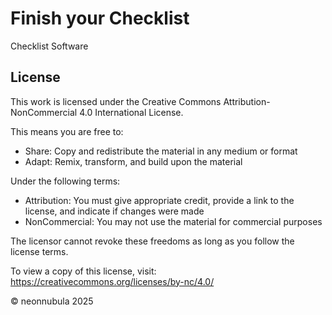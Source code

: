# Finish your Checklist

Checklist Software

## License

This work is licensed under the Creative Commons Attribution-NonCommercial 4.0 International License.

This means you are free to:
- Share: Copy and redistribute the material in any medium or format
- Adapt: Remix, transform, and build upon the material

Under the following terms:
- Attribution: You must give appropriate credit, provide a link to the license, and indicate if changes were made
- NonCommercial: You may not use the material for commercial purposes

The licensor cannot revoke these freedoms as long as you follow the license terms.

To view a copy of this license, visit: https://creativecommons.org/licenses/by-nc/4.0/

© neonnubula 2025
